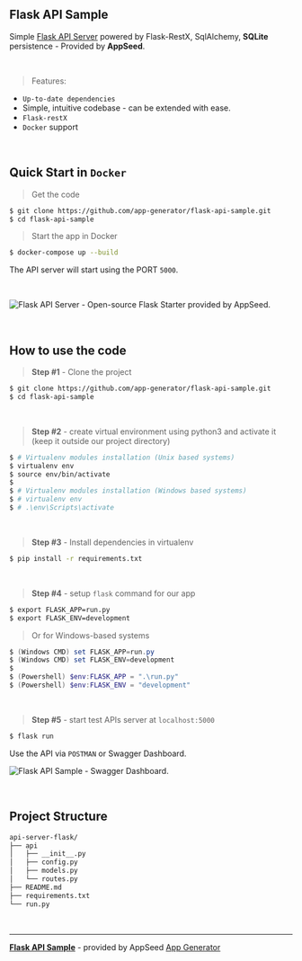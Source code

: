 ## Flask API Sample

Simple [Flask API Server](https://appseed.us/boilerplate-code/flask-api-boilerplate) powered by Flask-RestX, SqlAlchemy, **SQLite** persistence - Provided by **AppSeed**. 

<br />

> Features:

- `Up-to-date dependencies` 
- Simple, intuitive codebase - can be extended with ease. 
- `Flask-restX`
- `Docker` support 

<br />

## Quick Start in `Docker`

> Get the code

```bash
$ git clone https://github.com/app-generator/flask-api-sample.git
$ cd flask-api-sample
```

> Start the app in Docker

```bash
$ docker-compose up --build  
```

The API server will start using the PORT `5000`.

<br />

![Flask API Server - Open-source Flask Starter provided by AppSeed.](https://user-images.githubusercontent.com/51070104/126349643-264d4cf4-6d0b-4c24-8185-adf69409fa4e.png)

<br />

## How to use the code

> **Step #1** - Clone the project

```bash
$ git clone https://github.com/app-generator/flask-api-sample.git
$ cd flask-api-sample
```

<br />

> **Step #2** - create virtual environment using python3 and activate it (keep it outside our project directory)

```bash
$ # Virtualenv modules installation (Unix based systems)
$ virtualenv env
$ source env/bin/activate
$
$ # Virtualenv modules installation (Windows based systems)
$ # virtualenv env
$ # .\env\Scripts\activate
```

<br />

> **Step #3** - Install dependencies in virtualenv

```bash
$ pip install -r requirements.txt
```

<br />

> **Step #4** - setup `flask` command for our app

```bash
$ export FLASK_APP=run.py
$ export FLASK_ENV=development
```

> Or for Windows-based systems

```powershell
$ (Windows CMD) set FLASK_APP=run.py
$ (Windows CMD) set FLASK_ENV=development
$
$ (Powershell) $env:FLASK_APP = ".\run.py"
$ (Powershell) $env:FLASK_ENV = "development"
```

<br />

> **Step #5** - start test APIs server at `localhost:5000`

```bash
$ flask run
```

Use the API via `POSTMAN` or Swagger Dashboard.

![Flask API Sample - Swagger Dashboard.](https://user-images.githubusercontent.com/51070104/151857217-ec364df4-cc90-413f-8bbe-a65e45dc8c35.png)

<br />

## Project Structure

```bash
api-server-flask/
├── api
│   ├── __init__.py
│   ├── config.py
│   ├── models.py
│   └── routes.py
├── README.md
├── requirements.txt
└── run.py
```
<br />

---
**[Flask API Sample](https://appseed.us/boilerplate-code/flask-api-boilerplate)** - provided by AppSeed [App Generator](https://appseed.us)
